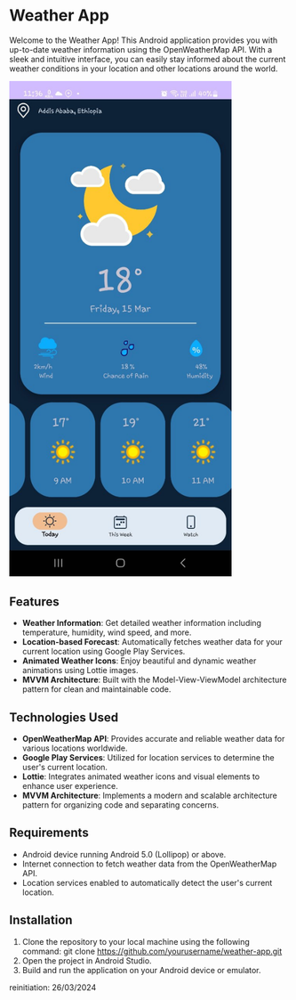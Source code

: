 # Weather App

Welcome to the Weather App! This Android application provides you with up-to-date weather information using the OpenWeatherMap API. With a sleek and intuitive interface, you can easily stay informed about the current weather conditions in your location and other locations around the world.

<img src="/ScreenShoot/photo_2024-03-15_23-36-52.jpg" alt="Weather App Screenshots" width="400">


## Features

- **Weather Information**: Get detailed weather information including temperature, humidity, wind speed, and more.
- **Location-based Forecast**: Automatically fetches weather data for your current location using Google Play Services.
- **Animated Weather Icons**: Enjoy beautiful and dynamic weather animations using Lottie images.
- **MVVM Architecture**: Built with the Model-View-ViewModel architecture pattern for clean and maintainable code.

## Technologies Used

- **OpenWeatherMap API**: Provides accurate and reliable weather data for various locations worldwide.
- **Google Play Services**: Utilized for location services to determine the user's current location.
- **Lottie**: Integrates animated weather icons and visual elements to enhance user experience.
- **MVVM Architecture**: Implements a modern and scalable architecture pattern for organizing code and separating concerns.

## Requirements

- Android device running Android 5.0 (Lollipop) or above.
- Internet connection to fetch weather data from the OpenWeatherMap API.
- Location services enabled to automatically detect the user's current location.

## Installation

1. Clone the repository to your local machine using the following command: git clone https://github.com/yourusername/weather-app.git
2. Open the project in Android Studio.
3. Build and run the application on your Android device or emulator.


reinitiation: 26/03/2024
